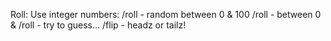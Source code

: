 Roll: Use integer numbers:
/roll - random between 0 & 100
/roll <max> - between 0 & <max>
/roll <min> <max> - try to guess...
/flip - headz or tailz!